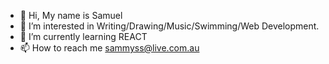 - 👋 Hi, My name is Samuel
- 👀 I’m interested in Writing/Drawing/Music/Swimming/Web Development.
- 🌱 I’m currently learning REACT
- 📫 How to reach me sammyss@live.com.au

<!---
SpaceLion17/SpaceLion17 is a ✨ special ✨ repository because its `README.md` (this file) appears on your GitHub profile.
You can click the Preview link to take a look at your changes.
--->

